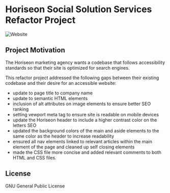 # Horiseon Social Solution Services Refactor Project #
![Website](https://img.shields.io/badge/HTML5-100%25-blue)

## Project Motivation ##
The Horiseon marketing agency wants a codebase that follows accessibility standards so that their site is optimized for search engines.

This refactor project addressed the following gaps between their existing codebase and their desire for an accessible website:
- update to page title to company name
- update to semantic HTML elements
- inclusion of alt attributes on image elements to ensure better SEO ranking
- setting vewport meta tag to ensure site is readable on mobile devices
- update the Horiseon header to include a higher contrast color on the letters SEO
- updated the background colors of the main and aside elements to the same color as the header to increase readability
- ensured all nav elements linked to relevant articles within the main element of the page and cleaned up self closing elements
- made the CSS file more concise and added relevant comments to both HTML and CSS files.

## License ##
GNU General Public License
